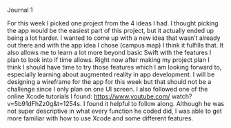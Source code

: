 Journal 1

   For this week I picked one project from the 4 ideas I had. I thought picking the app would be the 
easiest part of this project, but it actually ended up being a lot harder. I wanted to come up with a new 
idea that wasn’t already out there and with the app idea I chose (campus map) I think it fulfills that. 
It also allows me to learn a lot more beyond basic Swift with the features I plan to look into if time 
allows. Right now after making my project plan I think I should have time to try those features which
I am looking forward to, especially learning about augmented reality in app development. I will be 
designing a wireframe for the app for this week but that should not be a challenge since I only plan on 
one UI screen. I also followed one of the online Xcode tutorials I found: https://www.youtube.com/
watch?v=5b91dFhZz0g&t=1254s. I found it helpful to follow along. Although he was not super descriptive in
what every function he coded did, I was able to get more familiar with how to use Xcode and some different
features.
